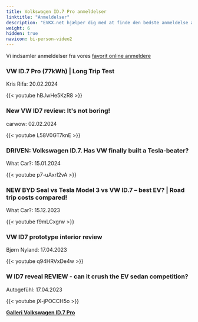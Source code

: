 ```yaml
---
title: Volkswagen ID.7 Pro anmeldelser
linktitle: "Anmeldelser"
description: "EVKX.net hjælper dig med at finde den bedste anmeldelse af denne model."
weight: 6
hidden: true
navicon: bi-person-video2
---
```

Vi indsamler anmeldelser fra vores [favorit online anmeldere](../../../../../guides/evreviewers/)

<div class="container text-center shadow p-2 pe-4 mb-5 bg-body-tertiary rounded border">
<h3>VW ID.7 Pro (77kWh) | Long Trip Test</h3>
<p>Kris Rifa: 20.02.2024</p>

{{< youtube hBJwHe5KzR8 >}}

</div>
<div class="container text-center shadow p-2 pe-4 mb-5 bg-body-tertiary rounded border">
<h3>New VW ID7 review: It's not boring!</h3>
<p>carwow: 02.02.2024</p>

{{< youtube L58V0GT7knE >}}

</div>
<div class="container text-center shadow p-2 pe-4 mb-5 bg-body-tertiary rounded border">
<h3>DRIVEN: Volkswagen ID.7. Has VW finally built a Tesla-beater?</h3>
<p>What Car?: 15.01.2024</p>

{{< youtube p7-uAxrI2vA >}}

</div>
<div class="container text-center shadow p-2 pe-4 mb-5 bg-body-tertiary rounded border">
<h3>NEW BYD Seal vs Tesla Model 3 vs VW ID.7 – best EV? | Road trip costs compared! </h3>
<p>What Car?: 15.12.2023</p>

{{< youtube f9mLCxgrw >}}

</div>
<div class="container text-center shadow p-2 pe-4 mb-5 bg-body-tertiary rounded border">
<h3>VW ID7 prototype interior review</h3>
<p>Bjørn Nyland: 17.04.2023</p>

{{< youtube q94HRVxDe4w >}}

</div>
<div class="container text-center shadow p-2 pe-4 mb-5 bg-body-tertiary rounded border">
<h3>W ID7 reveal REVIEW - can it crush the EV sedan competition?</h3>
<p>Autogefühl: 17.04.2023</p>

{{< youtube jX-jPOCCH5o >}}

</div>
<div class="mt-3 mb-3">
<a href="../gallery/" class="text-decoration-none text-black">
<strong><i class="bi-arrow-left"></i>Galleri  </strong>
</a>
<a href="../" class="text-decoration-none text-black float-end">
<strong>Volkswagen ID.7 Pro <i class="bi-arrow-right"></i></strong>
</a>
</div>

